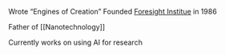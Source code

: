 Wrote “Engines of Creation”
Founded [Foresight Institue]([https://foresight.org](https://foresight.org/)) in 1986

Father of [[Nanotechnology]]

Currently works on using AI for research